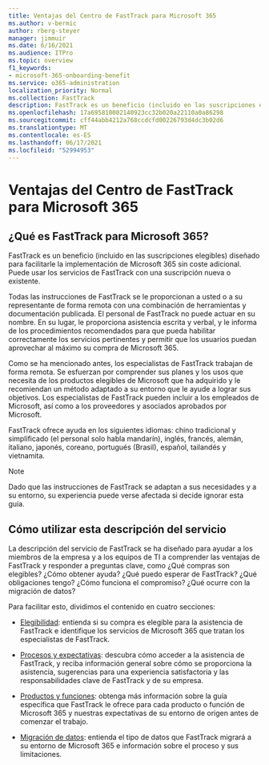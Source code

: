 ```yaml
---
title: Ventajas del Centro de FastTrack para Microsoft 365
ms.author: v-bermic
author: rberg-steyer
manager: jimmuir
ms.date: 6/16/2021
ms.audience: ITPro
ms.topic: overview
f1_keywords:
- microsoft-365-onboarding-benefit
ms.service: o365-administration
localization_priority: Normal
ms.collection: FastTrack
description: FastTrack es un beneficio (incluido en las suscripciones elegibles) diseñado para facilitarle la implementación de Microsoft 365 sin coste adicional. Puede usar los servicios de FastTrack con una suscripción nueva o existente.
ms.openlocfilehash: 17a695810002140923cc32b020a22110a0a86298
ms.sourcegitcommit: cff44abb4212a768ccdcfd00226793d4dc3b02d6
ms.translationtype: MT
ms.contentlocale: es-ES
ms.lasthandoff: 06/17/2021
ms.locfileid: "52994953"
---
```

# <a name="fasttrack-center-benefit-for-microsoft-365"></a>Ventajas del Centro de FastTrack para Microsoft 365

## <a name="what-is-fasttrack-for-microsoft-365"></a>¿Qué es FastTrack para Microsoft 365?

FastTrack es un beneficio (incluido en las suscripciones elegibles) diseñado para facilitarle la implementación de Microsoft 365 sin coste adicional. Puede usar los servicios de FastTrack con una suscripción nueva o existente.

Todas las instrucciones de FastTrack se le proporcionan a usted o a su representante de forma remota con una combinación de herramientas y documentación publicada. El personal de FastTrack no puede actuar en su nombre. En su lugar, le proporciona asistencia escrita y verbal, y le informa de los procedimientos recomendados para que pueda habilitar correctamente los servicios pertinentes y permitir que los usuarios puedan aprovechar al máximo su compra de Microsoft 365.

Como se ha mencionado antes, los especialistas de FastTrack trabajan de forma remota. Se esfuerzan por comprender sus planes y los usos que necesita de los productos elegibles de Microsoft que ha adquirido y le recomiendan un método adaptado a su entorno que le ayude a lograr sus objetivos. Los especialistas de FastTrack pueden incluir a los empleados de Microsoft, así como a los proveedores y asociados aprobados por Microsoft.

FastTrack ofrece ayuda en los siguientes idiomas: chino tradicional y simplificado (el personal solo habla mandarín), inglés, francés, alemán, italiano, japonés, coreano, portugués (Brasil), español, tailandés y vietnamita.

> [!NOTE]
> Dado que las instrucciones de FastTrack se adaptan a sus necesidades y a su entorno, su experiencia puede verse afectada si decide ignorar esta guía.

## <a name="how-to-use-this-service-description"></a>Cómo utilizar esta descripción del servicio

La descripción del servicio de FastTrack se ha diseñado para ayudar a los miembros de la empresa y a los equipos de TI a comprender las ventajas de FastTrack y responder a preguntas clave, como ¿Qué compras son elegibles? ¿Cómo obtener ayuda? ¿Qué puedo esperar de FastTrack? ¿Qué obligaciones tengo? ¿Cómo funciona el compromiso? ¿Qué ocurre con la migración de datos?

Para facilitar esto, dividimos el contenido en cuatro secciones:

  - [Elegibilidad](eligibility.md): entienda si su compra es elegible para la asistencia de FastTrack e identifique los servicios de Microsoft 365 que tratan los especialistas de FastTrack.

  - [Procesos y expectativas](process-and-expectations.md): descubra cómo acceder a la asistencia de FastTrack, y reciba información general sobre cómo se proporciona la asistencia, sugerencias para una experiencia satisfactoria y las responsabilidades clave de FastTrack y de su empresa.

  - [Productos y funciones](products-and-capabilities.md): obtenga más información sobre la guía específica que FastTrack le ofrece para cada producto o función de Microsoft 365 y nuestras expectativas de su entorno de origen antes de comenzar el trabajo.

  - [Migración de datos](data-migration.md): entienda el tipo de datos que FastTrack migrará a su entorno de Microsoft 365 e información sobre el proceso y sus limitaciones.
